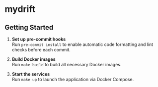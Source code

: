 # mydrift

## Getting Started

1. **Set up pre-commit hooks**  
   Run `pre-commit install` to enable automatic code formatting and lint checks before each commit.

2. **Build Docker images**  
   Run `make build` to build all necessary Docker images.

3. **Start the services**  
   Run `make up` to launch the application via Docker Compose.
